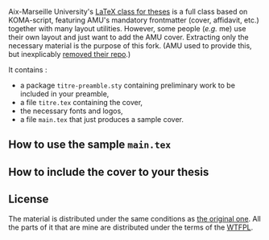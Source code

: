 Aix-Marseille University's [LaTeX class for theses](https://github.com/SCD-Aix-Marseille-Universite/latexamu) is a full class based on KOMA-script, featuring AMU's mandatory frontmatter (cover, affidavit, etc.) together with many layout utilities. However, some people (*e.g.* me) use their own layout and just want to add the AMU cover. Extracting only the necessary material is the purpose of this fork. (AMU used to provide this, but inexplicably [removed their repo](https://github.com/SCD-Aix-Marseille-Universite/latexamu/commit/932ed73783eecf398449f7918023d689a52690e5).)

It contains :
- a package `titre-preamble.sty` containing preliminary work to be included in your preamble,
- a file `titre.tex` containing the cover,
- the necessary fonts and logos,
- a file `main.tex` that just produces a sample cover.

## How to use the sample `main.tex`

## How to include the cover to your thesis

## License

The material is distributed under the same conditions as [the original one](https://github.com/SCD-Aix-Marseille-Universite/latexamu). All the parts of it that are mine are distributed under the terms of the [WTFPL](http://www.wtfpl.net/).
